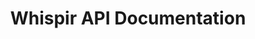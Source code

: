 ---
title: Whispir API Documentation

language_tabs:
  - go: json
  - xml

toc_footers:
  - <a href='http://stage.whispir.io/register'>Create an API Key</a>
  - <a href='http://github.com/tripit/slate'>Documentation by Slate</a>

includes:
  - intro
  - api-access
  - rate-limiting
  - conventions
  - messages
  - message-status
  - message-responses
  - templates
  - other

search: true
---